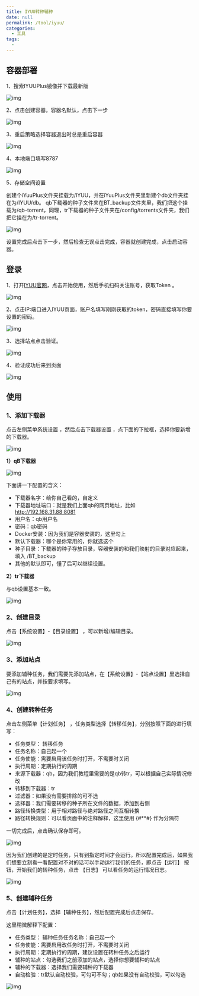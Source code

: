 ```yaml
---
title: IYUU转种辅种
date: null
permalink: /tool/iyuu/
categories: 
  - 工具
tags: 
  - 
---
```


## 容器部署

1、搜索IYUUPlus镜像并下载最新版

![img](./img/0601.png)

2、点击创建容器，容器名默认，点击下一步

![img](./img/0602.png)

3、重启策略选择容器退出时总是重启容器

![img](./img/0603.png)

4、本地端口填写8787

![img](./img/0604.png)

5、存储空间设置

创建个iYuuPlus文件夹挂载为/IYUU，并在iYuuPlus文件夹里新建个db文件夹挂在为/IYUU/db。
qb下载器的种子文件夹在BT_backup文件夹里，我们把这个挂载为/qb-torrent，同理，tr下载器的种子文件夹在/config/torrents文件夹，我们把它挂在为/tr-torrent。

![img](./img/0605.png)

设置完成后点击下一步，然后检查无误点击完成，容器就创建完成，点击启动容器。

## 登录

1、打开[IYUU官网](https://iyuu.cn/)，点击开始使用，然后手机扫码关注账号，获取Token 。

![img](./img/0606.png)

2、点击IP:端口进入IYUU页面，账户名填写刚刚获取的token，密码直接填写你要设置的密码。

![img](./img/0607.png)

3、选择站点点击验证。

![img](./img/0608.png)

4、验证成功后来到页面

![img](./img/0609.png)

## 使用

### 1、添加下载器

点击左侧菜单系统设置 ，然后点击下载器设置 ，点下面的下拉框，选择你要新增的下载器。 

![img](./img/0610.png)

**1）qB下载器**

![img](./img/0611.png)

下面讲一下配置的含义： 
- 下载器名字：给你自己看的，自定义
- 下载器地址端口：就是我们上面qb的网页地址，比如 http://192.168.31.88:8081  
- 用户名：qb用户名 
- 密码：qb密码 
- Docker安装：因为我们是容器安装的，这里勾上 
- 默认下载器：哪个是你常用的，你就选这个 
- 种子目录：下载器的种子存放目录，容器安装的和我们映射的目录对应起来，填入 /BT_backup
- 其他的默认即可，懂了后可以继续设置。


**2）tr下载器**

与qb设置基本一致。

![img](./img/0612.png)

### 2、创建目录

点击【系统设置】-【目录设置】 ，可以新增/编辑目录。 

![img](./img/0613.png)

### 3、添加站点

要添加辅种任务，我们需要先添加站点，在【系统设置】-【站点设置】里选择自己有的站点，并按要求填写。

![img](./img/0614.png)

### 4、创建转种任务 

点击左侧菜单【计划任务】 ，任务类型选择【转移任务】，分别按照下面的进行填写：

- 任务类型： 转移任务 
- 任务名称：自己起一个 
- 任务使能：需要启用该任务时打开，不需要时关闭
- 执行周期：定期执行的周期 
- 来源下载器：qb，因为我们教程里需要的是qb转tr，可以根据自己实际情况修改 
- 转移到下载器：tr 
- 过滤器：如果没有需要排除的可不选 
- 选择器：我们需要转移的种子所在文件的数据，添加到右侧 
- 路径转换类型：用于相对路径与绝对路径之间互相转换 
- 路径转换规则：可以看页面中的注释解释，这里使用 {#**#} 作为分隔符 

一切完成后，点击确认保存即可。 

![img](./img/0615.png)

因为我们创建的是定时任务，只有到指定时间才会运行。所以配置完成后，如果我们想要立刻看一看配置对不对的话可以手动运行我们的任务，即点击【运行】 按钮，开始我们的转种任务，点击 【日志】 可以看任务的运行情况日志。 

![img](./img/0616.png)

### 5、创建辅种任务 

点击【计划任务】，选择【辅种任务】，然后配置完成后点击保存。

这里稍微解释下配置： 
- 任务类型： 辅种任务任务名称：自己起一个 
- 任务使能：需要启用改任务时打开，不需要时关闭 
- 执行周期：定期执行的周期，建议设置在转种任务之后运行 
- 辅种的站点：勾选我们之前添加的站点，选择你想要辅种的站点 
- 辅种的下载器：选择我们需要辅种的下载器
- 自动检验：tr默认自动校验，可勾可不勾；qb如果没有自动校验，可以勾选 

![img](./img/0617.png)